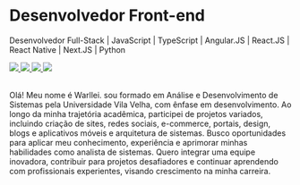 <h1>Desenvolvedor Front-end</h1>

Desenvolvedor Full-Stack | JavaScript | TypeScript | Angular.JS | React.JS | React Native | Next.JS | Python

<div>
  <a href="https://api.whatsapp.com/send?phone=5527997964980&text=Meu%20Whatsapp" target="_black">
    <img src="https://img.shields.io/badge/-whatsapp-4B0082?style=for-the-badge&logo=whatsapp&logoColor=white" target="_blank">
  </a>
  <a href="https://www.instagram.com/warlleimartins/">
    <img src="https://img.shields.io/badge/-Instagram-4B0082?style=for-the-badge&logo=instagram&logoColor=white" >
  </a>
  <a href="mailto:warlleimartinsdev@outlook" target="_blank>
    <img src="https://img.shields.io/badge/-Gmail-4B0082?style=for-the-badge&logo=gmail&logoColor=white">
  </a>
  <a href="https://www.behance.net/warlleimartins">
    <img src="https://img.shields.io/badge/-Behance-4B0082?style=for-the-badge&logo=behance&logoColor=white" target="_blank">
  </a>
  <a href="https://www.linkedin.com/in/warllei-martins-823510153/" target="_blank">
    <img src="https://img.shields.io/badge/-Linkedin-4B0082?style=for-the-badge&logo=linkedin&logoColor=white" target="_blank">
  </a>
</div>

<br/>
  
Olá! Meu nome é Warllei. sou formado em Análise e Desenvolvimento de Sistemas pela Universidade Vila Velha, com ênfase em desenvolvimento. Ao longo da minha trajetória acadêmica, participei de projetos variados, incluindo criação de sites, redes sociais, e-commerce, portais, design, blogs e aplicativos móveis e arquitetura de sistemas. 
Busco oportunidades para aplicar meu conhecimento, experiência e aprimorar minhas habilidades como analista de sistemas. Quero integrar uma equipe inovadora, contribuir para projetos desafiadores e continuar aprendendo com profissionais experientes, visando crescimento na minha carreira.
<div/>

  
